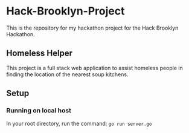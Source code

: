 # Hack-Brooklyn-Project
This is the repository for my hackathon project for the Hack Brooklyn Hackathon.

## Homeless Helper
This project is a full stack web application to assist homeless people in finding the location of the nearest soup kitchens.

## Setup
### Running on local host
In your root directory, run the command:
`go run server.go`
